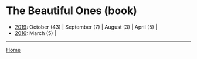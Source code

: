 # The Beautiful Ones (book)

  * [2019](./the-beautiful-ones-book-2019.md): 
      October (43) | 
      September (7) | 
      August (3) | 
      April (5) | 
  * [2016](./the-beautiful-ones-book-2016.md): 
      March (5) | 

----

[Home](../)
